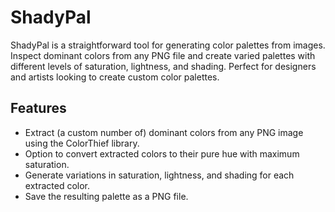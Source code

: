 # ShadyPal
ShadyPal is a straightforward tool for generating color palettes from images. Inspect dominant colors from any PNG file and create varied palettes with different levels of saturation, lightness, and shading. Perfect for designers and artists looking to create custom color palettes.

## Features

- Extract (a custom number of) dominant colors from any PNG image using the ColorThief library.
- Option to convert extracted colors to their pure hue with maximum saturation.
- Generate variations in saturation, lightness, and shading for each extracted color.
- Save the resulting palette as a PNG file.
